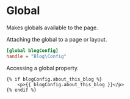 # Global

Makes globals available to the page.

Attaching the global to a page or layout.

```ini
[global blogConfig]
handle = "Blog\Config"
```

Accessing a global property.

```twig
{% if blogConfig.about_this_blog %}
    <p>{{ blogConfig.about_this_blog }}</p>
{% endif %}
```
